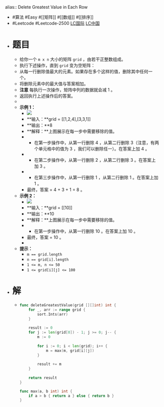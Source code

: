 alias:: Delete Greatest Value in Each Row
- #算法 #Easy #[[矩阵]] #[[数组]] #[[排序]]
- #Leetcode #Leetcode-2500 [LC国际](https://leetcode.com/problems/delete-greatest-value-in-each-row/) [LC中国](https://leetcode.cn/problems/delete-greatest-value-in-each-row/)
- # 题目
	- 给你一个 `m x n` 大小的矩阵 `grid` ，由若干正整数组成。
	- 执行下述操作，直到 `grid` 变为空矩阵：
	- 从每一行删除值最大的元素。如果存在多个这样的值，删除其中任何一个。
	- 将删除元素中的最大值与答案相加。
	- **注意** 每执行一次操作，矩阵中列的数据就会减 1 。
	- 返回执行上述操作后的答案。
	-
	- **示例 1：**
		- ![](https://assets.leetcode.com/uploads/2022/10/19/q1ex1.jpg)
		- **输入：**grid = [[1,2,4],[3,3,1]]
		- **输出：**8
		- **解释：**上图展示在每一步中需要移除的值。
		- - 在第一步操作中，从第一行删除 4 ，从第二行删除 3（注意，有两个单元格中的值为 3 ，我们可以删除任一）。在答案上加 4 。
		- - 在第二步操作中，从第一行删除 2 ，从第二行删除 3 。在答案上加 3 。
		- - 在第三步操作中，从第一行删除 1 ，从第二行删除 1 。在答案上加 1 。
		- 最终，答案 = 4 + 3 + 1 = 8 。
	- **示例 2：**
		- ![](https://assets.leetcode.com/uploads/2022/10/19/q1ex2.jpg)
		- **输入：**grid = [[10]]
		- **输出：**10
		- **解释：**上图展示在每一步中需要移除的值。
		- - 在第一步操作中，从第一行删除 10 。在答案上加 10 。
		- 最终，答案 = 10 。
		-
	- **提示：**
		- `m == grid.length`
		- `n == grid[i].length`
		- `1 <= m, n <= 50`
		- `1 <= grid[i][j] <= 100`
- # 解
	- ```go
	  func deleteGreatestValue(grid [][]int) int {
	      for _, arr := range grid {
	          sort.Ints(arr)
	      }
	      
	      result := 0
	      for j := len(grid[0]) - 1; j >= 0; j-- {
	          m := 0
	          
	          for i := 0; i < len(grid); i++ {
	              m = max(m, grid[i][j])
	          }
	          
	          result += m
	      }
	      
	      return result
	  }
	  
	  func max(a, b int) int {
	      if a > b { return a } else { return b }
	  }
	  ```